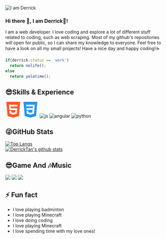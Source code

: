 ![I am Derrick](https://github.com/Derrick-Tan-D-WEBDEV/Derrick-Tan-D-WEBDEV/blob/main/profile%20banner.gif)

### Hi there 👋, I am Derrick🐯!
I am a web developer. I love coding and explore a lot of different stuff related to coding, such as web scraping.
Most of my github's repositories will open for public, so I can share my knowledge to everyone.
Feel free to have a look on all my small projects!
Have a nice day and happy coding!☕
```javascript
if(derrick.status == 'work')
  return nolife();
else
  return yolotime();
```
## 😎Skills & Experience
<p float="left">
  <img src="https://github.com/Derrick-Tan-D-WEBDEV/Derrick-Tan-D-WEBDEV/blob/main/html-5.png" width="50" alt="html">
  <img src="https://github.com/Derrick-Tan-D-WEBDEV/Derrick-Tan-D-WEBDEV/blob/main/css-3.png" width="50" alt="css">
  <img src="https://upload.wikimedia.org/wikipedia/commons/6/6a/JavaScript-logo.png" width="50" alt="js">
  <img src="https://brandslogos.com/wp-content/uploads/thumbs/angular-logo-vector.svg" width="50" alt="angular">
  <img src="https://cdn3.iconfinder.com/data/icons/logos-and-brands-adobe/512/267_Python-512.png" width="50" alt="python">
</p>

## 😜GitHub Stats
[![Top Langs](https://github-readme-stats.vercel.app/api/top-langs/?username=Derrick-Tan-D-WEBDEV&theme=dark)](https://github.com/anuraghazra/github-readme-stats)<br>
[![DerrickTan's github stats](https://github-readme-stats.vercel.app/api?username=Derrick-Tan-D-WEBDEV&show_icons=true&theme=dark)](https://github.com/anuraghazra/github-readme-stats)

## 😎Game And 🎶Music
<p float="left">
  <img src="https://img.shields.io/badge/Steam-000000?style=for-the-badge&logo=steam&logoColor=white">
  <img src="https://img.shields.io/badge/PlayStation-003791?style=for-the-badge&logo=playstation&logoColor=white">
  <img src="https://img.shields.io/badge/Spotify-1ED760?&style=for-the-badge&logo=spotify&logoColor=white">
</p>

## ⚡ Fun fact
<ul>
  <li>I love playing badminton</li>
  <li>I love playing Minecraft</li>
  <li>I love doing coding</li>
  <li>I love playing Minecraft</li>
  <li>I love spending time with my love ones!</li>
</ul>


<!--
**Derrick-Tan-D-WEBDEV/Derrick-Tan-D-WEBDEV** is a ✨ _special_ ✨ repository because its `README.md` (this file) appears on your GitHub profile.

Here are some ideas to get you started:

- 🔭 I’m currently working on ...
- 🌱 I’m currently learning ...
- 👯 I’m looking to collaborate on ...
- 🤔 I’m looking for help with ...
- 💬 Ask me about ...
- 📫 How to reach me: ...
- 😄 Pronouns: ...
- ⚡ Fun fact: ...
-->
